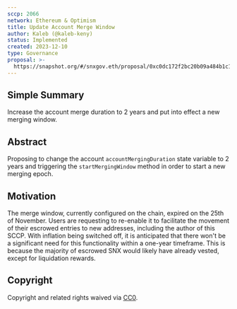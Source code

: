 ```yaml
---
sccp: 2066
network: Ethereum & Optimism
title: Update Account Merge Window
author: Kaleb (@kaleb-keny)
status: Implemented
created: 2023-12-10
type: Governance
proposal: >-
  https://snapshot.org/#/snxgov.eth/proposal/0xc0dc172f2bc20b09a484b1c1994655a25b5c134e434eb5d38019d38138e4fb12
---
```


<!--You can leave these HTML comments in your merged SCCP and delete the visible duplicate text guides, they will not appear and may be helpful to refer to if you edit it again. This is the suggested template for new SCCPs. Note that an SCCP number will be assigned by an editor. When opening a pull request to submit your SCCP, please use an abbreviated title in the filename, `sccp-draft_title_abbrev.md`. The title should be 44 characters or less.-->

## Simple Summary

<!--"If you can't explain it simply, you don't understand it well enough." Provide a simplified and layman-accessible explanation of the SCCP.-->

Increase the account merge duration to 2 years and put into effect a new merging window.

## Abstract

<!--A short (~200 word) description of the variable change proposed.-->

Proposing to change the account `accountMergingDuration` state variable to 2 years and triggering the `startMergingWindow` method in order to start a new merging epoch.

## Motivation

<!--The motivation is critical for SCCPs that want to update variables within Synthetix. It should clearly explain why the existing variable is not incentive aligned. SCCP submissions without sufficient motivation may be rejected outright.-->


The merge window, currently configured on the chain, expired on the 25th of November. Users are requesting to re-enable it to facilitate the movement of their escrowed entries to new addresses, including the author of this SCCP.  With inflation being switched off, it is anticipated that there won't be a significant need for this functionality within a one-year timeframe. This is because the majority of escrowed SNX would likely have already vested, except for liquidation rewards.

## Copyright

Copyright and related rights waived via [CC0](https://creativecommons.org/publicdomain/zero/1.0/).
